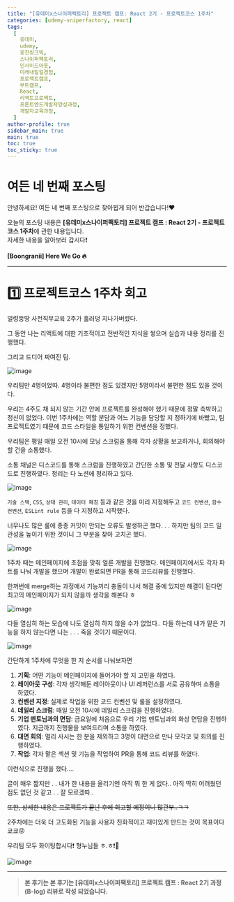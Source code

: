```yaml
---
title: "[유데미x스나이퍼팩토리] 프로젝트 캠프: React 2기 - 프로젝트코스 1주차"
categories: [udemy-sniperfactory, react]
tags:
  [
    유데미,
    udemy,
    웅진씽크빅,
    스나이퍼팩토리,
    인사이드아웃,
    미래내일일경험,
    프로젝트캠프,
    부트캠프,
    React,
    리액트프로젝트,
    프론트엔드개발자양성과정,
    개발자교육과정,
  ]
author-profile: true
sidebar_main: true
main: true
toc: true
toc_sticky: true
---
```


# 여든 네 번째 포스팅

안녕하세요! 여든 네 번째 포스팅으로 찾아뵙게 되어 반갑습니다!♥

오늘의 포스팅 내용은 **[유데미x스나이퍼팩토리] 프로젝트 캠프 : React 2기 - 프로젝트코스 1주차**에 관한 내용입니다. <br/>
자세한 내용을 알아보러 갑시다❗️

**[Boongranii] Here We Go 🔥**

---

# 1️⃣ 프로젝트코스 1주차 회고

얼렁뚱땅 사전직무교육 2주가 훌러덩 지나가버렸다.

그 동안 나는 리액트에 대한 기초적이고 전반적인 지식을 쌓으며 실습과 내용 정리를 진행했다.

그리고 드디어 짜여진 팀.

![image](https://github.com/user-attachments/assets/e7f97ef7-f31a-45cb-974e-e33d83eb9e2a)

우리팀만 4명이었따. 4명이라 불편한 점도 있겠지만 5명이라서 불편한 점도 있을 것이다.

우리는 4주도 채 되지 않는 기간 안에 프로젝트를 완성해야 했기 때문에 정말 촉박하고 정신이 없었다. 이번 1주차에는 역할 분담과 어느 기능을 담당할 지 정하기에 바빴고, 팀프로젝트였기 때문에 코드 스타일을 통일하기 위한 컨벤션을 정했다.

우리팀은 평일 매일 오전 10시에 모닝 스크럼을 통해 각자 상황을 보고하거나, 회의해야 할 건을 소통했다.

소통 채널은 디스코드를 통해 스크럼을 진행하였고 간단한 소통 및 전달 사항도 디스코드로 진행하였다. 정리는 다 노션에 정리하고 있다.

![image](https://github.com/user-attachments/assets/2c607add-da11-4397-9e6c-eeffd7e6265e)

`기술 스택`, `CSS`, `상태 관리`, `데이터 페칭` 등과 같은 것을 미리 지정해두고 `코드 컨벤션`, `함수 컨벤션`, `ESLint rule` 등을 다 지정하고 시작했다.

너무나도 많은 룰에 종종 커밋이 안되는 오류도 발생하곤 했다. . . 하지만 팀의 코드 일관성을 높이기 위한 것이니 그 부분을 찾아 고치곤 했다.

![image](https://github.com/user-attachments/assets/c1f5c7c3-382e-429b-9a64-acf94e8ed70c)

1주차 때는 메인페이지에 초점을 맞춰 얼른 개발을 진행했다. 메인페이지에서도 각자 파트를 나눠 개발을 했으며 개발이 완료되면 PR을 통해 코드리뷰를 진행했다.

한꺼번에 merge하는 과정에서 기능끼리 충돌이 나서 해결 중에 있지만 해결이 된다면 최고의 메인페이지가 되지 않을까 생각을 해본다 ㅎ

![image](https://github.com/user-attachments/assets/64796a66-6e8f-426c-9999-30bb3f2b5651)

다들 열심히 하는 모습에 나도 열심히 하지 않을 수가 없었다.. 다들 하는데 내가 맡은 기능을 하지 않는다면 나는 . . . 죽을 것이기 때문이다.

![image](https://github.com/user-attachments/assets/806fb2c4-c756-452a-9148-10604c8ff39f)

간단하게 1주차에 무엇을 한 지 순서를 나눠보자면

1. **기획**: 어떤 기능이 메인페이지에 들어가야 할 지 고민을 하였다.
2. **레이아웃 구성**: 각자 생각해둔 레이아웃이나 UI 레퍼런스를 서로 공유하며 소통을 하였다.
3. **컨벤션 지정**: 실제로 작업을 위한 코드 컨벤션 및 룰을 설정하였다.
4. **데일리 스크럼**: 매일 오전 10시에 데일리 스크럼을 진행하였다.
5. **기업 멘토님과의 면담**: 금요일에 처음으로 우리 기업 멘토님과의 화상 면담을 진행하였다. 지금까지 진행물을 보여드리며 소통을 하였다.
6. **대면 회의**: 멀리 사시는 한 분을 제외하고 3명이 대면으로 만나 모각코 및 회의를 진행하였다.
7. **작업**: 각자 맡은 섹션 및 기능을 작업하여 PR을 통해 코드 리뷰를 하였다.

이런식으로 진행을 했다....

글이 매우 짧지만 . . 내가 한 내용을 올리기엔 아직 뭐 한 게 없다.. 아직 딱히 어려웠던 점도 없던 것 같고 . . 잘 모르겠따..

~~또한, 상세한 내용은 프로젝트가 끝난 후에 회고할 예정이니 많관부..ㅋㅋ~~

2주차에는 더욱 더 고도화된 기능을 사용자 친화적이고 재미있게 만드는 것이 목표이다 쿄쿄😜

우리팀 모두 화이팅합시다❗️ 형누님들 ㅎ.ㅎ❗️🌟

![image](https://github.com/user-attachments/assets/4baa4065-380a-4e56-905b-33d27f3af828)

---

> **본 후기는 본 후기는 [유데미x스나이퍼팩토리] 프로젝트 캠프 : React 2기 과정(B-log) 리뷰로 작성 되었습니다.**
